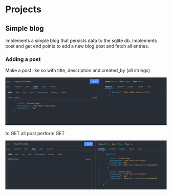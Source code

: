 # Projects

## Simple blog

Implements a simple blog that persists data to the sqlite db.
Implements post and get end points to add a new blog post and fetch all entries.

### Adding a post

Make a post like so with title, description and created_by (all strings)

![alt text](doc_images/post.PNG)

to GET all post perform GET

![alt text](doc_images/get.PNG)
